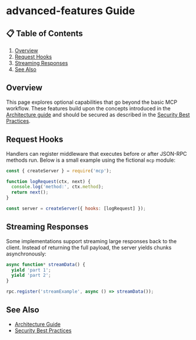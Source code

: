 # advanced-features Guide

## 📋 Table of Contents
1. [Overview](#overview)
2. [Request Hooks](#request-hooks)
3. [Streaming Responses](#streaming-responses)
4. [See Also](#see-also)

## Overview
This page explores optional capabilities that go beyond the basic MCP workflow.
These features build upon the concepts introduced in the
[Architecture guide](architecture.md) and should be secured as described in the
[Security Best Practices](security.md).

## Request Hooks
Handlers can register middleware that executes before or after JSON-RPC methods
run. Below is a small example using the fictional `mcp` module:

```javascript
const { createServer } = require('mcp');

function logRequest(ctx, next) {
  console.log('method:', ctx.method);
  return next();
}

const server = createServer({ hooks: [logRequest] });
```

## Streaming Responses
Some implementations support streaming large responses back to the client.
Instead of returning the full payload, the server yields chunks asynchronously:

```javascript
async function* streamData() {
  yield 'part 1';
  yield 'part 2';
}

rpc.register('streamExample', async () => streamData());
```

## See Also
- [Architecture Guide](architecture.md)
- [Security Best Practices](security.md)
